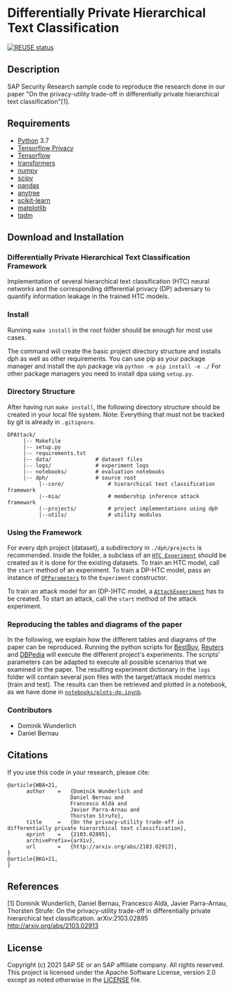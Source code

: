 # Differentially Private Hierarchical Text Classification

[![REUSE status](https://api.reuse.software/badge/github.com/SAP-samples/security-research-dp-hierarchical-text)](https://api.reuse.software/info/github.com/SAP-samples/security-research-dp-hierarchical-text)

## Description

SAP Security Research sample code to reproduce the research done in our paper "On the privacy-utility trade-off in
differentially private hierarchical text classification"[1].

## Requirements

- [Python](https://www.python.org/) 3.7
- [Tensorflow Privacy](https://github.com/tensorflow/privacy)
- [Tensorflow](https://github.com/tensorflow)
- [transformers](https://github.com/huggingface/transformers/)
- [numpy](https://numpy.org/)
- [scipy](https://scipy.org/)
- [pandas](https://pandas.pydata.org/)
- [anytree](https://anytree.readthedocs.io/)
- [scikit-learn](https://scikit-learn.org/)
- [matplotlib](https://matplotlib.org/)
- [tqdm](https://tqdm.github.io/)

## Download and Installation

### Differentially Private Hierarchical Text Classification Framework

Implementation of several hierarchical text classification (HTC) neural networks
and the corresponding differential privacy (DP) adversary to quantify information leakage in the trained HTC models.

### Install

Running `make install` in the root folder should be enough for most use cases.

The command will create the basic project directory structure and installs dph as well as other requirements.
You can use pip as your package manager and install the `dph` package via `python -m pip install -e ./`
For other package managers you need to install dpa using `setup.py`.

### Directory Structure

After having run `make install`, the following directory structure should be created in your local 
file system. Note: Everything that must not be tracked by git is already in `.gitignore`.

```
DPAttack/
     |-- Makefile
     |-- setup.py
     |-- requirements.txt
     |-- data/              # dataset files
     |-- logs/		        # experiment logs 
     |-- notebooks/         # evaluation notebooks
     |-- dph/			    # source root
          |--core/	            # hierarchical text classification framework
          |--mia/	            # membership inference attack framework
          |--projects/	        # project implementations using dph
          |--utils/             # utility modules

```

### Using the Framework

For every dph project (dataset), a subdirectory in `./dph/projects` is recommended.
Inside the folder, a subclass of an [`HTC Experiment`](dph/core/experiment.py) should be created as it is done for the existing datasets.
To train an HTC model, call the `start` method of an experiment.
To train a DP-HTC model, pass an instance of [`DPParameters`](dph/core/parameters/parameters.py) to the `Experiment` constructor.

To train an attack model for an (DP-)HTC model, a [`AttackExperiment`](dph/mia/mia_experiment.py) has to be created.
To start an attack, call the `start` method of the attack experiment.

### Reproducing the tables and diagrams of the paper

In the following, we explain how the different tables and diagrams of the paper can be reproduced. 
Running the python scripts for [BestBuy], [Reuters] and [DBPedia] will execute the different project's experiments.
The scripts' parameters can be adapted to execute all possible scenarios that we examined in the paper. 
The resulting experiment dictionary in the `logs` folder will contain several json files with the target/attack model metrics (train and test).
The results can then be retrieved and plotted in a notebook, as we have done in [`notebooks/plots-dp.ipynb`](notebooks/plots-dp.ipynb).

[BestBuy]: dph/projects/bestbuy/mia/experiment.py
[Reuters]: dph/projects/reuters/mia/experiment.py
[DBPedia]: dph/projects/dbpedia/mia/experiment.py

### Contributors

- Dominik Wunderlich
- Daniel Bernau

## Citations
If you use this code in your research, please cite:

```
@article{WBA+21,
      author    =   {Dominik Wunderlich and 
                    Daniel Bernau and 
                    Francesco Aldà and 
                    Javier Parra-Arnau and 
                    Thorsten Strufe},
      title     =   {On the privacy-utility trade-off in differentially private hierarchical text classification}, 
      eprint    =   {2103.02895},
      archivePrefix={arXiv},
      url       =   {http://arxiv.org/abs/2103.02913},
}
@article{BKG+21,
}
```

## References
[1] Dominik Wunderlich, Daniel Bernau, Francesco Aldà, Javier Parra-Arnau, Thorsten Strufe:
On the privacy-utility trade-off in differentially private hierarchical text classification.
arXiv:2103.02895
http://arxiv.org/abs/2103.02913

## License

Copyright (c) 2021 SAP SE or an SAP affiliate company. All rights reserved. This project is licensed under the Apache
Software License, version 2.0 except as noted otherwise in the [LICENSE](LICENSES/Apache-2.0.txt) file.
